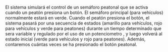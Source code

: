 El sistema simulará el control de un semáforo peatonal que se activa cuando un peatón presiona un botón.
El semáforo principal (para vehículos) normalmente estará en verde. 
Cuando el peatón presiona el botón, el sistema pasará por una secuencia de estados (amarillo para vehículos, rojo para vehículos y verde para peatones) durante un tiempo determinado que sera variable y regulado por el uso de un potenciometro , y luego volverá al estado inicial (verde para vehículos y rojo para peatones).
Además, contaremos cuántas veces se ha presionado el botón peatonal.

